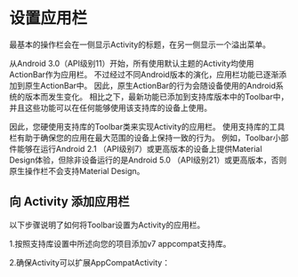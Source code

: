 # 设置应用栏
最基本的操作栏会在一侧显示Activity的标题，在另一侧显示一个溢出菜单。
<!--总感觉这里的 溢出 不恰当，改为 弹出 ？-->

从Android 3.0（API级别11）开始，所有使用默认主题的Activity均使用ActionBar作为应用栏。
不过经过不同Android版本的演化，应用栏功能已逐渐添加到原生ActionBar中。
因此，原生ActionBar的行为会随设备使用的Android系统的版本而发生变化。
相比之下，最新功能已添加到支持库版本中的Toolbar中，并且这些功能可以在任何能够使用该支持库的设备上使用。

因此，您硬使用支持库的Toolbar类来实现Activity的应用栏。
使用支持库的工具栏有助于确保您的应用在最大范围的设备上保持一致的行为。
例如，Toolbar小部件能够在运行Android 2.1 （API级别7）或更高版本的设备上提供Material Design体验，但除非设备运行的是Android 5.0 （API级别21）或更高版本，否则原生操作栏不会支持Material Design。

## 向 Activity 添加应用栏
以下步骤说明了如何将Toolbar设置为Activity的应用栏。

1.按照支持库设置中所述向您的项目添加v7 appcompat支持库。

2.确保Activity可以扩展AppCompatActivity：
```language

```